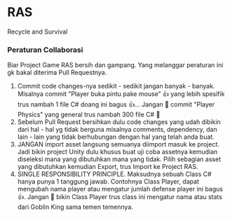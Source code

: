 # RAS

Recycle and Survival

### Peraturan Collaborasi
Biar Project Game RAS bersih dan gampang.
Yang melanggar peraturan ini gk bakal diterima Pull Requestnya.

1. Commit code changes-nya sedikit - sedikit jangan banyak - banyak. Misalnya commit "Player buka pintu pake mouse" 👍 yang lebih spesifik trus nambah 1 file C# doang ini bagus 👍... Jangan 🚫 commit "Player Physics" yang general trus nambah 300 file C# 🚫
2. Sebelum Pull Request bersihkan dulu code changes yang udah dibikin dari hal - hal yg tidak berguna misalnya comments, dependency, dan lain - lain yang tidak berhubungan dengan hal yang telah anda buat.
3. JANGAN import asset langsung semuanya diimport masuk ke project. Jadi bikin project Unity dulu khusus buat uji coba assetnya kemudian diseleksi mana yang dibutuhkan mana yang tidak. Pilih sebagian asset yang dibutuhkan kemudian Export, trus Import ke Project RAS.
4. SINGLE RESPONSIBILITY PRINCIPLE. Maksudnya sebuah Class C# hanya punya 1 tanggung jawab. Contohnya Class Player, dapat mengubah nama player atau mengatur jumlah defense player ini bagus 👍. Jangan 🚫 bikin Class Player trus class ini mengatur nama atau stats dari Goblin King sama temen temennya. 
